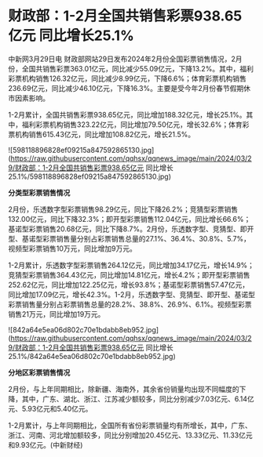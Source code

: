 # 财政部：1-2月全国共销售彩票938.65亿元 同比增长25.1%

中新网3月29日电
财政部网站29日发布2024年2月份全国彩票销售情况，2月份，全国共销售彩票363.01亿元，同比减少55.09亿元，下降13.2%。其中，福利彩票机构销售126.32亿元，同比减少8.99亿元，下降6.6%；体育彩票机构销售236.69亿元，同比减少46.10亿元，下降16.3%。主要是受今年2月份春节假期休市因素影响。

1-2月累计，全国共销售彩票938.65亿元，同比增加188.32亿元，增长25.1%。其中，福利彩票机构销售323.22亿元，同比增加79.50亿元，增长32.6%；体育彩票机构销售615.43亿元，同比增加108.82亿元，增长21.5%。

![598118896828ef09215a847592865130.jpg](https://raw.githubusercontent.com/qqhsx/qqnews_image/main/2024/03/29/财政部：1-2月全国共销售彩票938.65亿元 同比增长25.1%/598118896828ef09215a847592865130.jpg)

**分类型彩票销售情况**

2月份，乐透数字型彩票销售98.29亿元，同比下降26.2%；竞猜型彩票销售132.00亿元，同比下降32.3%；即开型彩票销售112.04亿元，同比增长66.6%；基诺型彩票销售20.68亿元，同比下降8.7%。2月份，乐透数字型、竞猜型、即开型、基诺型彩票销售量分别占彩票销售总量的27.1%、36.4%、30.8%、5.7%，视频型彩票销售10万元，同比增加9万元。

1-2月累计，乐透数字型彩票销售264.12亿元，同比增加34.17亿元，增长14.9%；竞猜型彩票销售364.43亿元，同比增加14.81亿元，增长4.2%；即开型彩票销售252.62亿元，同比增加122.25亿元，增长93.8%；基诺型彩票销售57.47亿元，同比增加17.09亿元，增长42.3%。1-2月，乐透数字型、竞猜型、即开型、基诺型彩票销售量分别占彩票销售总量的28.2%、38.8%、26.9%、6.1%。视频型彩票销售21万元，同比增加19万元。

![842a64e5ea06d802c70e1bdabb8eb952.jpg](https://raw.githubusercontent.com/qqhsx/qqnews_image/main/2024/03/29/财政部：1-2月全国共销售彩票938.65亿元 同比增长25.1%/842a64e5ea06d802c70e1bdabb8eb952.jpg)

**分地区彩票销售情况**

2月份，与上年同期相比，除新疆、海南外，其余省份销量均出现不同幅度的下降，其中，广东、湖北、浙江、江苏减少额较多，同比分别减少7.03亿元、6.14亿元、5.93亿元和5.40亿元。

1-2月累计，与上年同期相比，全国所有省份彩票销量均有所增长，其中，广东、浙江、河南、河北增加额较多，同比分别增加20.45亿元、13.33亿元、11.33亿元和9.93亿元。(中新财经)


